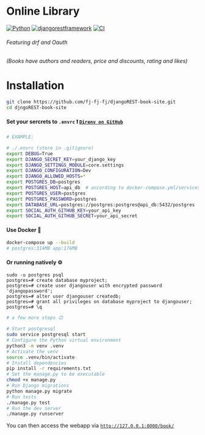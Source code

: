 # Online Library

[![Python](https://img.shields.io/static/v1?label=Python&style=plastic&logofor-the-badge&message=3&color=3776AB&logo=PYTHON)](https://www.python.org/)
[![djangorestframework](https://img.shields.io/badge/django-rest-framework?style=flat&logo=djangorest)](https://www.django-rest-framework.org/)
[![CI](https://github.com/fj-fj-fj/djangoREST-book-site/actions/workflows/test-app.yml/badge.svg)](https://github.com/fj-fj-fj/djangoREST-book-site/actions/workflows/test-app.yml)


###### Featuring drf and Oauth

*(Books have authors and readers, price and discounts, rating and likes)*
#
# Installation
```bash
git clone https://github.com/fj-fj-fj/djangoREST-book-site.git
cd djngoREST-book-site
```
#### Set your sercrets to `.envrc` :heavy_exclamation_mark: [`Direnv on GitHub`](https://github.com/direnv/direnv)

```bash
# EXAMPLE:

# ./.envrc (store in .gitignore)
export DEBUG=True
export DJANGO_SECRET_KEY=your_django_key
export DJANGO_SETTINGS_MODULE=core.settings
export DJANGO_CONFIGURATION=Dev
export DJANGO_ALLOWED_HOSTS=*
export POSTGRES_DB=postgres
export POSTGRES_HOST=api_db  # according to docker-compose.yml/services/api_db
export POSTGRES_USER=postgres
export POSTGRES_PASSWORD=postgres
export DATABASE_URL=postgres://postgres:postgres@api_db:5432/postgres
export SOCIAL_AUTH_GITHUB_KEY=your_api_key
export SOCIAL_AUTH_GITHUB_SECRET=your_api_secret
```
#### Use Docker  :whale:
```bash
docker-compose up --build
# postgres:314MB app:176MB
```

#### Or running natively  :gear:
```pgsql
sudo -u postgres psql
postgres=# create database myproject;
postgres=# create user djangouser with encrypted password 'djangopassword';
postgres=# alter user djangouser createdb;
postgres=# grant all privileges on database myproject to djangouser;
postgres=# \q
```

```bash
# a few more steps 😊

# Start postgresql
sudo service postgresql start
# Configure the Python virtual environment
python3 -m venv .venv
# Activate the venv
source .venv/bin/activate
# Install dependencies
pip install -r requirements.txt
# Set the manage.py to be executable
chmod +x manage.py
# Run Django migrations
python manage.py migrate
# Run tests
./manage.py test
# Run the dev server
./manage.py runserver
```
You can then access the webapp via [`http://127.0.0.1:8000/book/`](http://127.0.0.1:8000/book/)
